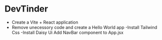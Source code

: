 # DevTinder

- Create a Vite + React application
- Remove unecessory code and create a Hello World app
-Install Tailwind Css
-Install Daisy Ui
Add NavBar component to App.jsx
